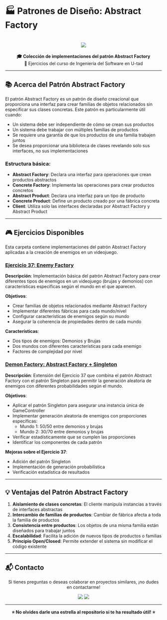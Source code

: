 # 🏭 Patrones de Diseño: Abstract Factory

<h1 align="center">
  <img src="https://readme-typing-svg.demolab.com/?font=Poppins&size=40&duration=4000&pause=1200&color=007CF0&center=true&vCenter=true&width=900&height=70&lines=Patr%C3%B3n+Abstract+Factory;Tema+02+%7C+Dise%C3%B1o+de+Software" />
</h1>

<div align="center">
  <strong>🎓 Colección de implementaciones del patrón Abstract Factory</strong><br>
  🚀 Ejercicios del curso de Ingeniería del Software en U-tad
</div>

---

## 📚 Acerca del Patrón Abstract Factory

El patrón Abstract Factory es un patrón de diseño creacional que proporciona una interfaz para crear familias de objetos relacionados sin especificar sus clases concretas. Este patrón es particularmente útil cuando:

- Un sistema debe ser independiente de cómo se crean sus productos
- Un sistema debe trabajar con múltiples familias de productos
- Se requiere una garantía de que los productos de una familia trabajen juntos
- Se desea proporcionar una biblioteca de clases revelando solo sus interfaces, no sus implementaciones

### Estructura básica:

- **Abstract Factory**: Declara una interfaz para operaciones que crean productos abstractos
- **Concrete Factory**: Implementa las operaciones para crear productos concretos
- **Abstract Product**: Declara una interfaz para un tipo de producto
- **Concrete Product**: Define un producto creado por una fábrica concreta
- **Client**: Utiliza solo las interfaces declaradas por Abstract Factory y Abstract Product

---

## 🎮 Ejercicios Disponibles

Esta carpeta contiene implementaciones del patrón Abstract Factory aplicadas a la creación de enemigos en un videojuego.

### [Ejercicio 37: Enemy Factory](./Ejercicio37)

**Descripción**: Implementación básica del patrón Abstract Factory para crear diferentes tipos de enemigos en un videojuego (brujas y demonios) con características específicas según el mundo en el que aparecen.

**Objetivos**:
- Crear familias de objetos relacionados mediante Abstract Factory
- Implementar diferentes fábricas para cada mundo/nivel
- Configurar características de enemigos según su mundo
- Asegurar la coherencia de propiedades dentro de cada mundo

**Características**:
- Dos tipos de enemigos: Demonios y Brujas
- Dos mundos con diferentes características para cada enemigo
- Factores de complejidad por nivel

### [Demon Factory: Abstract Factory + Singleton](./demonfactory)

**Descripción**: Extensión del Ejercicio 37 que combina el patrón Abstract Factory con el patrón Singleton para permitir la generación aleatoria de enemigos con diferentes probabilidades según el mundo.

**Objetivos**:
- Aplicar el patrón Singleton para asegurar una instancia única de GameController
- Implementar generación aleatoria de enemigos con proporciones específicas:
    - Mundo 1: 50/50 entre demonios y brujas
    - Mundo 2: 30/70 entre demonios y brujas
- Verificar estadísticamente que se cumplen las proporciones
- Identificar los componentes de cada patrón

**Mejoras sobre el Ejercicio 37**:
- Adición del patrón Singleton
- Implementación de generación probabilística
- Verificación estadística de resultados

---

## 💡 Ventajas del Patrón Abstract Factory

1. **Aislamiento de clases concretas**: El cliente manipula instancias a través de interfaces abstractas
2. **Intercambio de familias de productos**: Cambiar de fábrica afecta a toda la familia de productos
3. **Consistencia entre productos**: Los objetos de una misma familia están diseñados para trabajar juntos
4. **Escalabilidad**: Facilita la adición de nuevos tipos de productos o familias
5. **Principio Open/Closed**: Permite extender el sistema sin modificar el código existente

---

## 📬 Contacto

<p align="center">
  Si tienes preguntas o deseas colaborar en proyectos similares, ¡no dudes en contactarme!
</p>

<p align="center">
  <a href="https://www.linkedin.com/in/manuel-mart%C3%ADnez-ram%C3%B3n-415711265/"><img src="https://img.shields.io/badge/LinkedIn-%230077B5.svg?logo=linkedin&logoColor=white" /></a>
  <a href="mailto:manu08martinez@gmail.com"><img src="https://img.shields.io/badge/Email-%23D14836.svg?logo=gmail&logoColor=white" /></a>
</p>

---

<div align="center">
  <strong>⭐ No olvides darle una estrella al repositorio si te ha resultado útil! ⭐</strong>
</div>